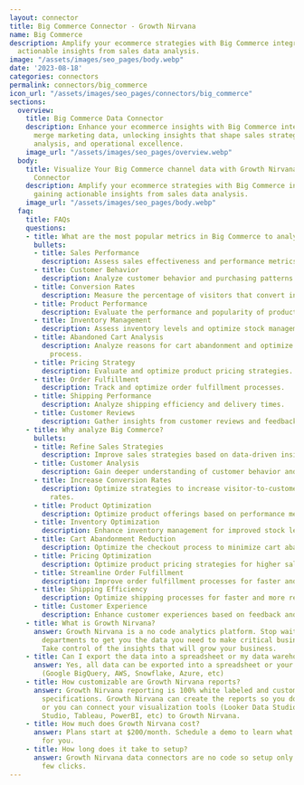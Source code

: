 ```yaml
---
layout: connector
title: Big Commerce Connector - Growth Nirvana
name: Big Commerce
description: Amplify your ecommerce strategies with Big Commerce integration, gaining
  actionable insights from sales data analysis.
image: "/assets/images/seo_pages/body.webp"
date: '2023-08-18'
categories: connectors
permalink: connectors/big_commerce
icon_url: "/assets/images/seo_pages/connectors/big_commerce"
sections:
  overview:
    title: Big Commerce Data Connector
    description: Enhance your ecommerce insights with Big Commerce integration. Seamlessly
      merge marketing data, unlocking insights that shape sales strategies, customer
      analysis, and operational excellence.
    image_url: "/assets/images/seo_pages/overview.webp"
  body:
    title: Visualize Your Big Commerce channel data with Growth Nirvana's Big Commerce
      Connector
    description: Amplify your ecommerce strategies with Big Commerce integration,
      gaining actionable insights from sales data analysis.
    image_url: "/assets/images/seo_pages/body.webp"
  faq:
    title: FAQs
    questions:
    - title: What are the most popular metrics in Big Commerce to analyze?
      bullets:
      - title: Sales Performance
        description: Assess sales effectiveness and performance metrics.
      - title: Customer Behavior
        description: Analyze customer behavior and purchasing patterns.
      - title: Conversion Rates
        description: Measure the percentage of visitors that convert into customers.
      - title: Product Performance
        description: Evaluate the performance and popularity of products.
      - title: Inventory Management
        description: Assess inventory levels and optimize stock management.
      - title: Abandoned Cart Analysis
        description: Analyze reasons for cart abandonment and optimize the checkout
          process.
      - title: Pricing Strategy
        description: Evaluate and optimize product pricing strategies.
      - title: Order Fulfillment
        description: Track and optimize order fulfillment processes.
      - title: Shipping Performance
        description: Analyze shipping efficiency and delivery times.
      - title: Customer Reviews
        description: Gather insights from customer reviews and feedback.
    - title: Why analyze Big Commerce?
      bullets:
      - title: Refine Sales Strategies
        description: Improve sales strategies based on data-driven insights.
      - title: Customer Analysis
        description: Gain deeper understanding of customer behavior and preferences.
      - title: Increase Conversion Rates
        description: Optimize strategies to increase visitor-to-customer conversion
          rates.
      - title: Product Optimization
        description: Optimize product offerings based on performance metrics.
      - title: Inventory Optimization
        description: Enhance inventory management for improved stock levels and availability.
      - title: Cart Abandonment Reduction
        description: Optimize the checkout process to minimize cart abandonment.
      - title: Pricing Optimization
        description: Optimize product pricing strategies for higher sales and profitability.
      - title: Streamline Order Fulfillment
        description: Improve order fulfillment processes for faster and smoother operations.
      - title: Shipping Efficiency
        description: Optimize shipping processes for faster and more reliable deliveries.
      - title: Customer Experience
        description: Enhance customer experiences based on feedback and reviews.
    - title: What is Growth Nirvana?
      answer: Growth Nirvana is a no code analytics platform. Stop waiting for other
        departments to get you the data you need to make critical business decisions.
        Take control of the insights that will grow your business.
    - title: Can I export the data into a spreadsheet or my data warehouse?
      answer: Yes, all data can be exported into a spreadsheet or your data warehouse
        (Google BigQuery, AWS, Snowflake, Azure, etc)
    - title: How customizable are Growth Nirvana reports?
      answer: Growth Nirvana reporting is 100% white labeled and customized to your
        specifications. Growth Nirvana can create the reports so you don’t have to
        or you can connect your visualization tools (Looker Data Studio/Google Data
        Studio, Tableau, PowerBI, etc) to Growth Nirvana.
    - title: How much does Growth Nirvana cost?
      answer: Plans start at $200/month. Schedule a demo to learn what plan is best
        for you.
    - title: How long does it take to setup?
      answer: Growth Nirvana data connectors are no code so setup only requires a
        few clicks.
---
```


